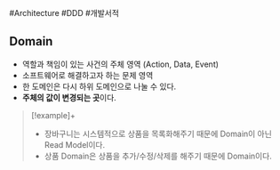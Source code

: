 #Architecture #DDD #개발서적 

## Domain
+ 역할과 책임이 있는 사건의 주체 영역 (Action, Data, Event)
+ 소프트웨어로 해결하고자 하는 문제 영역
+ 한 도메인은 다시 하위 도메인으로 나눌 수 있다.
+ **주체의 값이 변경되는 곳**이다.

> [!example]+ 
> + 장바구니는 시스템적으로 상품을 목록화해주기 때문에 Domain이 아닌 Read Model이다.
> + 상품 Domain은 상품을 추가/수정/삭제를 해주기 때문에 Domain이다.
